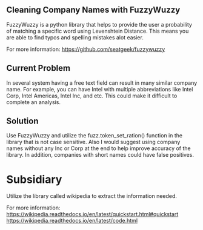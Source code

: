## Cleaning Company Names with FuzzyWuzzy
FuzzyWuzzy is a python library that helps to provide the user a probability of matching a specific word using Levenshtein Distance. This
means you are able to find typos and spelling mistakes alot easier.

For more information: https://github.com/seatgeek/fuzzywuzzy

## Current Problem
In several system having a free text field can result in many similar company name. For example, you can have Intel with multiple
abbreviations like Intel Corp, Intel Americas, Intel Inc, and etc. This could make it difficult to complete an analysis. 

## Solution
Use FuzzyWuzzy and utilize the fuzz.token_set_ration() function in the library that is not case sensitive. Also I would suggest
using company names without any Inc or Corp at the end to help improve accuracy of the library. In addition, companies with short names
could have false positives. 

# Subsidiary
Utilize the library called wikipedia to extract the information needed. 

For more information: 
https://wikipedia.readthedocs.io/en/latest/quickstart.html#quickstart
https://wikipedia.readthedocs.io/en/latest/code.html
